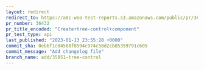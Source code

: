 ```yaml
---
layout: redirect
redirect_to: https://a8c-woo-test-reports.s3.amazonaws.com/public/pr/36432/api/index.html
pr_number: 36432
pr_title_encoded: "Create+tree-control+component"
pr_test_type: api
last_published: "2023-01-13 23:55:28 +0000"
commit_sha: 0ebbf1c04508f8594c974c58d2cb85359791c605
commit_message: "Add changelog file"
branch_name: add/35851-tree-control
---
```

